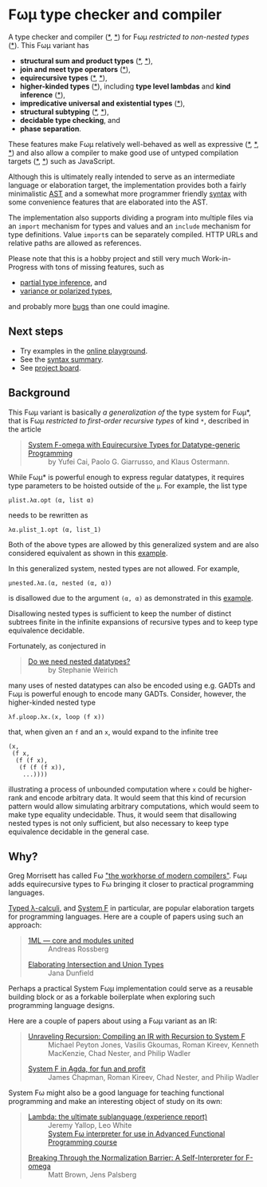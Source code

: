 # Fωμ type checker and compiler

A type checker and compiler
([\*](https://polytypic.github.io/f-omega-mu/#*examples/stream-fusion.fom),
[\*](https://polytypic.github.io/f-omega-mu/#*examples/template-strings.fom))
for Fωμ _restricted to non-nested types_
([\*](https://polytypic.github.io/f-omega-mu/#*examples/errors/nested.fom)).
This Fωμ variant has

- **structural sum and product types**
  ([\*](https://polytypic.github.io/f-omega-mu/#*examples/lists-of-various-lengths.fom),
  [\*](https://polytypic.github.io/f-omega-mu/#*examples/generic-folds.fom)),
- **join and meet type operators**
  ([\*](https://polytypic.github.io/f-omega-mu/#*examples/finally-tagless.fom)),
- **equirecursive types**
  ([\*](https://polytypic.github.io/f-omega-mu/#*examples/first-order-and-higher-kinded-lists.fom),
  [\*](https://polytypic.github.io/f-omega-mu/#*examples/polymorphic-container-without-pretense.fom)),
- **higher-kinded types**
  ([\*](https://polytypic.github.io/f-omega-mu/#*examples/equality-witnesses.fom)),
  including **type level lambdas** and **kind inference**
  ([\*](https://polytypic.github.io/f-omega-mu/#*examples/type-level-programming.fom)),
- **impredicative universal and existential types**
  ([\*](https://polytypic.github.io/f-omega-mu/#*examples/stack-adt.fom)),
- **structural subtyping**
  ([\*](https://polytypic.github.io/f-omega-mu/#*examples/aggregate-syntax.fom),
  [\*](https://polytypic.github.io/f-omega-mu/#*examples/bounded-subtyping-of-counters.fom)),
- **decidable type checking**, and
- **phase separation**.

These features make Fωμ relatively well-behaved as well as expressive
([\*](https://polytypic.github.io/f-omega-mu/#*examples/type-gadt-using-eq-witnesses.fom),
[\*](https://polytypic.github.io/f-omega-mu/#*examples/hoas-gadt.fom),
[\*](https://polytypic.github.io/f-omega-mu/#*examples/f-omega-self-interpreter.fom))
and also allow a compiler to make good use of untyped compilation targets
([\*](https://polytypic.github.io/f-omega-mu/#*examples/equirecursive-fixpoint-combinator.fom),
[\*](https://polytypic.github.io/f-omega-mu/#*examples/object-oriented-sets.fom))
such as JavaScript.

Although this is ultimately really intended to serve as an intermediate language
or elaboration target, the implementation provides both a fairly minimalistic
[AST](src/main/FomAST/FomAST.mli) and a somewhat more programmer friendly
[syntax](SYNTAX.md) with some convenience features that are elaborated into the
AST.

The implementation also supports dividing a program into multiple files via an
`import` mechanism for types and values and an `include` mechanism for type
definitions. Value `import`s can be separately compiled. HTTP URLs and relative
paths are allowed as references.

Please note that this is a hobby project and still very much Work-in-Progress
with tons of missing features, such as

- [partial type inference](https://github.com/polytypic/f-omega-mu/projects/1#card-65813070),
  and
- [variance or polarized types](https://github.com/polytypic/f-omega-mu/projects/1#card-74126731),

and probably more
[bugs](https://github.com/polytypic/f-omega-mu/projects/1#card-65813251) than
one could imagine.

## Next steps

- Try examples in the
  [online playground](https://polytypic.github.io/f-omega-mu/#*examples/fact.fom).
- See the [syntax summary](SYNTAX.md).
- See [project board](https://github.com/polytypic/f-omega-mu/projects/1).

## Background

This Fωμ variant is basically _a generalization of_ the type system for Fωμ\*,
that is Fωμ _restricted to first-order recursive types_ of kind `*`, described
in the article

<blockquote>
  <dl>
    <dt>
      <a href="http://ps.informatik.uni-tuebingen.de/research/functors/equirecursion-fomega-popl16.pdf">
        System F-omega with Equirecursive Types for Datatype-generic Programming
      </a>
    </dt>
    <dd>by Yufei Cai, Paolo G. Giarrusso, and Klaus Ostermann.</dd>
  </dl>
</blockquote>

While Fωμ\* is powerful enough to express regular datatypes, it requires type
parameters to be hoisted outside of the `μ`. For example, the list type

```
μlist.λα.opt (α, list α)
```

needs to be rewritten as

```
λα.μlist_1.opt (α, list_1)
```

Both of the above types are allowed by this generalized system and are also
considered equivalent as shown in this
[example](https://polytypic.github.io/f-omega-mu/#*examples/first-order-and-higher-kinded-lists.fom).

In this generalized system, nested types are not allowed. For example,

```
μnested.λα.(α, nested (α, α))
```

is disallowed due to the argument `(α, α)` as demonstrated in this
[example](https://polytypic.github.io/f-omega-mu/#*examples/errors/nested.fom).

Disallowing nested types is sufficient to keep the number of distinct subtrees
finite in the infinite expansions of recursive types and to keep type
equivalence decidable.

Fortunately, as conjectured in

<blockquote>
  <dl>
    <dt><a href="https://www.cis.upenn.edu/~plclub/blog/2020-12-04-nested-datatypes/">Do we need nested datatypes?</a></dt>
    <dd>by Stephanie Weirich<dd>
  </dl>
</blockquote>

many uses of nested datatypes can also be encoded using e.g. GADTs and Fωμ is
powerful enough to encode many GADTs. Consider, however, the higher-kinded
nested type

```
λf.μloop.λx.(x, loop (f x))
```

that, when given an `f` and an `x`, would expand to the infinite tree

```
(x,
 (f x,
  (f (f x),
   (f (f (f x)),
    ...))))
```

illustrating a process of unbounded computation where `x` could be higher-rank
and encode arbitrary data. It would seem that this kind of recursion pattern
would allow simulating arbitrary computations, which would seem to make type
equality undecidable. Thus, it would seem that disallowing nested types is not
only sufficient, but also necessary to keep type equivalence decidable in the
general case.

## Why?

Greg Morrisett has called Fω
["the workhorse of modern compilers"](https://web.archive.org/web/20140917015759/http://www.eecs.harvard.edu/~greg/cs256sp2005/lec16.txt).
Fωμ adds equirecursive types to Fω bringing it closer to practical programming
languages.

[Typed λ-calculi](https://en.wikipedia.org/wiki/Typed_lambda_calculus), and
[System F](https://en.wikipedia.org/wiki/System_F) in particular, are popular
elaboration targets for programming languages. Here are a couple of papers using
such an approach:

<blockquote>
  <dl>
    <dt><a href="https://people.mpi-sws.org/~rossberg/1ml/">1ML — core and modules united</a></dt>
    <dd>Andreas Rossberg</dd>
  </dl>
  <dl>
    <dt><a href="https://arxiv.org/abs/1206.5386">Elaborating Intersection and Union Types</a>
    <dd>Jana Dunfield</dd>
  </dl>
</blockquote>

Perhaps a practical System Fωμ implementation could serve as a reusable building
block or as a forkable boilerplate when exploring such programming language
designs.

Here are a couple of papers about using a Fωμ variant as an IR:

<blockquote>
  <dl>
    <dt><a href="https://homepages.inf.ed.ac.uk/wadler/topics/iohk.html">Unraveling Recursion: Compiling an IR with Recursion to System F</a></dt>
    <dd>Michael Peyton Jones, Vasilis Gkoumas, Roman Kireev, Kenneth MacKenzie, Chad Nester, and Philip Wadler<dd>
  </dl>
  <dl>
    <dt><a href="https://homepages.inf.ed.ac.uk/wadler/topics/iohk.html">System F in Agda, for fun and profit</a></dt>
    <dd>James Chapman, Roman Kireev, Chad Nester, and Philip Wadler<dd>
  </dl>
</blockquote>

System Fω might also be a good language for teaching functional programming and
make an interesting object of study on its own:

<blockquote>
  <dl>
    <dt><a href="https://dl.acm.org/doi/abs/10.1145/3342713">Lambda: the ultimate sublanguage (experience report)</a></dt>
    <dd>Jeremy Yallop, Leo White<br><a href="https://github.com/ocamllabs/fomega">System Fω interpreter for use in Advanced Functional Programming course</a><dd>
  </dl>
  <dl>
    <dt><a href="https://dl.acm.org/doi/abs/10.1145/2837614.2837623">Breaking Through the Normalization Barrier: A Self-Interpreter for F-omega</a></dt>
    <dd>Matt Brown, Jens Palsberg<dd>
  </dl>
</blockquote>
